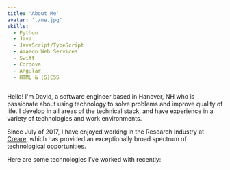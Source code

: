 ```yaml
---
title: 'About Me'
avatar: './me.jpg'
skills:
  - Python
  - Java
  - JavaScript/TypeScript
  - Amazon Web Services
  - Swift
  - Cordova
  - Angular
  - HTML & (S)CSS
---
```


Hello! I'm David, a software engineer based in Hanover, NH who is passionate about using technology to solve problems and improve quality of life. I develop in all areas of the technical stack, and have experience in a variety of technologies and work environments.

Since July of 2017, I have enjoyed working in the Research industry at [Creare](https://www.creare.com/), which has provided an exceptionally broad spectrum of technological opportunities.

Here are some technologies I've worked with recently:
